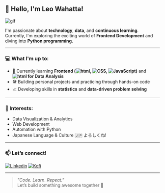 ## 👋 Hello, I'm Leo Wahatta!

![gif](https://tenor.com/id/view/bocchi-bocchi-the-rock-panic-surprised-kita-gif-26979862)


I'm passionate about **technology**, **data**, and **continuous learning**.  
Currently, I'm exploring the exciting world of **Frontend Development** and diving into **Python programming**.

---

### 💻 What I'm up to:
- 🌱 Currently learning **Frontend (![html](https://img.shields.io/badge/HTML5-E34F26?style=for-the-badge&logo=html5&logoColor=white), ![CSS](https://img.shields.io/badge/CSS3-1572B6?style=for-the-badge&logo=css3&logoColor=white), ![JavaScript](https://img.shields.io/badge/JavaScript-323330?style=for-the-badge&logo=javascript&logoColor=F7DF1E))** and **![html](https://img.shields.io/badge/Python-FFD43B?style=for-the-badge&logo=python&logoColor=blue) for Data Analysis**
- 🛠️ Building personal projects and practicing through hands-on code
- 📈 Developing skills in **statistics** and **data-driven problem solving**

---

### 🧠 Interests:
- Data Visualization & Analytics  
- Web Development  
- Automation with Python  
- Japanese Language & Culture 🇯🇵 よろしくね!

---

### 📫 Let’s connect!

[![Linkedin](https://img.shields.io/badge/LinkedIn-0077B5?style=for-the-badge&logo=linkedin&logoColor=white)](https://www.linkedin.com/in/leowahata/) [![Kofi](https://img.shields.io/badge/Ko--fi-F16061?style=for-the-badge&logo=ko-fi&logoColor=white)](ko-fi.com/leowahatta)

---

> _"Code. Learn. Repeat."_  
Let’s build something awesome together 🚀
